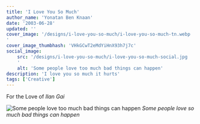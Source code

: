 ```yaml
---
title: 'I Love You So Much'
author_name: 'Yonatan Ben Knaan'
date: '2003-06-28'
updated: ''
cover_image: '/designs/i-love-you-so-much/i-love-you-so-much-tn.webp
'
cover_image_thumbhash: 'VHkGCwT2eMdYiHnX93h7j7c'
social_image: 
    src: '/designs/i-love-you-so-much/i-love-you-so-much-social.jpg
    '
    alt: 'Some people love too much bad things can happen'
description: 'I love you so much it hurts'
tags: ['Creative']
---
```


For the Love of _Ilan Gai_

![Some people love too much bad things can happen](/designs/i-love-you-so-much/i-love-you-so-much.webp)
*Some people love so much bad things can happen*











